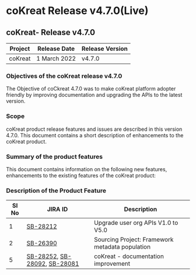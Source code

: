 # coKreat Release v4.7.0(Live)

## coKreat- Release v4.7.0 <a href="#inquiry-release-v-4.7.0" id="inquiry-release-v-4.7.0"></a>

| Project | Release Date | Release Version |
| ------- | ------------ | --------------- |
| coKreat | 1 March 2022 | v4.7.0          |

### **Objectives of the coKreat release v4.7.0**

The Objective of coCkreat 4.7.0 was to make coKreat platform adopter friendly by improving documentation and upgrading the APIs to the latest version.&#x20;

### Scope

coKreat product release features and issues are described in this version 4.7.0. This document contains a short description of enhancements to the coKreat product.

### **Summary of the product features**

This document contains information on the following new features, enhancements to the existing features of the coKreat product:

### **Description of the Product Feature**

| SI No | JIRA ID                                                                                                                                                                                                 | Description                                     |
| ----- | ------------------------------------------------------------------------------------------------------------------------------------------------------------------------------------------------------- | ----------------------------------------------- |
| 1     | [SB-28212](https://project-sunbird.atlassian.net/browse/SB-28212)                                                                                                                                       | Upgrade user org APIs V1.0 to V5.0              |
| 2     | [SB-26390](https://project-sunbird.atlassian.net/browse/SB-26390)                                                                                                                                       | Sourcing Project: Framework metadata population |
| 5     | [SB-28252](https://project-sunbird.atlassian.net/browse/SB-28252), [SB-28092](https://project-sunbird.atlassian.net/browse/SB-28092), [SB-28081](https://project-sunbird.atlassian.net/browse/SB-28081) | coKreat -  documentation improvement            |

